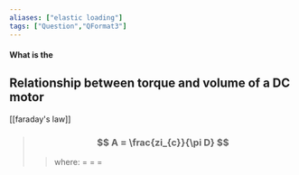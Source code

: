 ```yaml
---
aliases: ["elastic loading"]
tags: ["Question","QFormat3"]
---
```


#### What is the
## Relationship between torque and volume of a DC motor

[[faraday's law]]

> ### $$ A = \frac{zi_{c}}{\pi D} $$ 
>> where:
>> $=$ 
>> $=$
>> $=$
